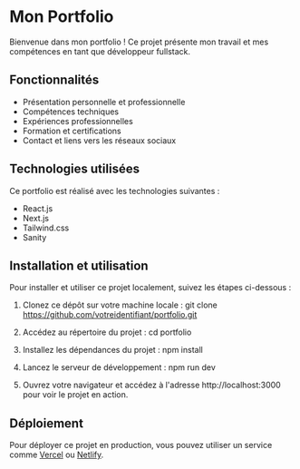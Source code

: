 # Mon Portfolio

Bienvenue dans mon portfolio ! Ce projet présente mon travail et mes compétences en tant que développeur fullstack.

## Fonctionnalités

- Présentation personnelle et professionnelle
- Compétences techniques
- Expériences professionnelles
- Formation et certifications
- Contact et liens vers les réseaux sociaux

## Technologies utilisées

Ce portfolio est réalisé avec les technologies suivantes :

- React.js
- Next.js
- Tailwind.css
- Sanity

## Installation et utilisation

Pour installer et utiliser ce projet localement, suivez les étapes ci-dessous :

1. Clonez ce dépôt sur votre machine locale :
git clone https://github.com/votreidentifiant/portfolio.git

2. Accédez au répertoire du projet :
cd portfolio

3. Installez les dépendances du projet :
npm install


4. Lancez le serveur de développement :
npm run dev

5. Ouvrez votre navigateur et accédez à l'adresse http://localhost:3000 pour voir le projet en action.

## Déploiement

Pour déployer ce projet en production, vous pouvez utiliser un service comme [Vercel](https://vercel.com/) ou [Netlify](https://www.netlify.com/).
